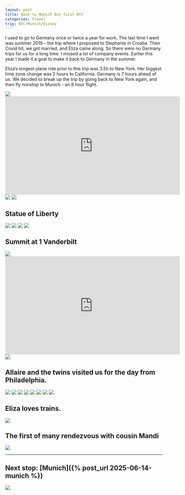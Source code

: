 ```yaml
---
layout: post
title: Back to Munich but first NYC
categories: travel
trip: NYC/Munich/Disney
---
```


I used to go to Germany once or twice a year for work.
The last time I went was summer 2019 - the trip where I proposed to Stephanie in Croatia.
Then Covid hit, we got married, and Eliza came along.
So there were no Germany trips for us for a long time.
I missed a lot of company events.
Earlier this year I made it a goal to make it back to Germany in the summer.

Eliza’s longest plane ride prior to this trip was 3.5h to New York.
Her biggest time zone change was 2 hours to California.
Germany is 7 hours ahead of us.
We decided to break up the trip by going back to New York again, and then fly nonstop to Munich - an 8 hour flight.

<img src="https://cvws.icloud-content.com/S/AXpk9txvWWjbERHRUiNDXoU3o1tr/IMG_6710.JPG?o=AvHt-XLOyDQKvxa5DZrIYBEOt9_ZhcNElB9J_LamoYF7&amp;v=1&amp;z=https%3A%2F%2Fp146-content.icloud.com%3A443&amp;x=1&amp;a=CAogCRmo8ZW2GLWbxhAulZ0QglFPeqFphGimKS5c5n5erYwSYxDs4rqpgDMY7PnNroAzIgEAUgQ3o1traiSwb5SujvyNTdIjcvHGchf64e9UkpRq7QyTxjTJbXfXUCm0sPNyJEJbfgK7gx_PAcg0ESe5a4K-w1G78Y_en37ioRB6jcnRCxuLdA&amp;e=1752444402&amp;r=e15daa2d-7500-4187-93f4-225a637280ba-4&amp;s=uq1ki6aytvuwbGanl3mENhDlAgE">
<iframe width="560" height="315" src="https://www.youtube.com/embed/ugL1HZKdtnA?si=2I-s2LbNMSNDrH7M" title="YouTube video player" frameborder="0" allow="accelerometer; autoplay; clipboard-write; encrypted-media; gyroscope; picture-in-picture; web-share" referrerpolicy="strict-origin-when-cross-origin" allowfullscreen></iframe>

<img src="https://cvws.icloud-content.com/S/AYeVeZ3m46cYTwEMu5g2qQQR6pOr/IMG_6854.JPG?o=AjrNRdrX3KbKfKhgqSOpKGBiXhfGe-RIIPI2Qga7fJdN&amp;v=1&amp;z=https%3A%2F%2Fp146-content.icloud.com%3A443&amp;x=1&amp;a=CAogUt6SfrCQ7lPU6y2xejSCrFbJlFjcoWF2CRwLN-yxiX8SYxDs4rqpgDMY7PnNroAzIgEAUgQR6pOraiQ26_kT1AMoivavHAR385M354q2_Wae8AiR89s4a3q5S6oENNJyJJaJG-yM2ylP8Rz-sPA-3CjXwVIBWjZ6g-yVOeJtR5BrDieGsg&amp;e=1752444402&amp;r=e15daa2d-7500-4187-93f4-225a637280ba-7&amp;s=hAcndh5PEIZ20xd4BzYnGKDxayk">
<img src="https://cvws.icloud-content.com/S/AfRckSsQ9x0QGr4f4o3kcfc2l_om/IMG_8768.JPG?o=Arx3MHQAiXET-4znUeDDDTusYXg1BcKlSXcC--822MSW&amp;v=1&amp;z=https%3A%2F%2Fp146-content.icloud.com%3A443&amp;x=1&amp;a=CAogP6lOYF-NMAfd1IHwwTczR1mvnAexW8DLPf8JaaKDSf0SYxDs4rqpgDMY7PnNroAzIgEAUgQ2l_omaiQW8G3_BpJcduMi1JM6swhrk2dDWUX8oFoIUKIws6G1vag_UVdyJI-pY6yL-WHhXUeeJww12vQrziOx7QksWpPHJoyyOKQaGBqXEw&amp;e=1752444402&amp;r=e15daa2d-7500-4187-93f4-225a637280ba-11&amp;s=CZz_6ucFZCLqvY4cqF42cBAy8OU">

## Statue of Liberty

<img src="https://cvws.icloud-content.com/S/Ac6kyUWZxeOimkVd3pfEy6ajrVQ9/IMG_6756.JPG?o=AoMZ8FmNzE_6quLppjRxfrQa0nw6Tz0MjFWf0lu8w6is&amp;v=1&amp;z=https%3A%2F%2Fp146-content.icloud.com%3A443&amp;x=1&amp;a=CAoguGbX0_RyFA8-KDPrbNBhjrbjVHI2k-Cerlmzth819hsSYxC_rs-qgDMYv8Xir4AzIgEAUgSjrVQ9aiRRus-eslFX9Pns-Sr1LV7eAilJwskxMAxDNVfSlU1_Km6OjKpyJFuh7eyGcwBOStJLYY28Q_VtjkBmlLAMxzn-bJKeVnpw7Oy2SA&amp;e=1752446837&amp;r=efe39c60-cd32-4a90-b903-06d259747be3-4&amp;s=8VbWWtkkwu8ZZjTYRI1s7EvJwpk">
<img src="https://cvws.icloud-content.com/S/AccIQPlm-uCGdBHS08yAJpW1WdNG/IMG_8752.JPG?o=AnUjRNLGttu9RSan1OZS7kwzaGtnE7eBU4qqrnTpk45F&amp;v=1&amp;z=https%3A%2F%2Fp146-content.icloud.com%3A443&amp;x=1&amp;a=CAog18c_1ykvQAfgn4FJp2-6mW2QfkJxK4KNgfHC6qo38eISYxC_rs-qgDMYv8Xir4AzIgEAUgS1WdNGaiQdtK_iI9iBJjGBBlnmYQoKBsfzWbv3xVHudEvi9TwHO2XIXCtyJMKm-7yuNub4sOW38V13K3Z7zLPeoFXCYzH7YWvo39DyQ-lqdA&amp;e=1752446837&amp;r=efe39c60-cd32-4a90-b903-06d259747be3-1&amp;s=t0XhJELdGEKpCIn4iN65XUyOw3c">
<img src="https://cvws.icloud-content.com/S/AQOu3Ua11U6-HOq39DyhmfigUQ_R/IMG_6763.JPG?o=AvdDVyIiemzWOjB6xDk1vY-ptPI4QdO9VOBEHQOh-L2b&amp;v=1&amp;z=https%3A%2F%2Fp146-content.icloud.com%3A443&amp;x=1&amp;a=CAogMsvQefFEFxPAMaAWgI9LW4bp4dYcgHEcn4_NOINigoASYxCjmM-qgDMYo6_ir4AzIgEAUgSgUQ_RaiRY38yBKXiTbY6IMQkwg2v1xU0aSXjLdSk-da0uLeAmlI2-7Q5yJBuiZyS5gtVUpV2ghynB38QaE43GzvQmvOGGRYUc85pHz_GSSA&amp;e=1752446834&amp;r=b79e5f3b-df0d-425a-a8f3-7e4871cb4cb6-1&amp;s=Wf-8KA549UW-BuvGE7pm7ZyRHrk">
<img src="https://cvws.icloud-content.com/S/AdKNnTPs25yjsx6R_1a335iKf2IU/IMG_6774.JPG?o=AitsVmnxd98TdqOtTPF-dlnnSZGs22LZChEgs2BtB-Ky&amp;v=1&amp;z=https%3A%2F%2Fp146-content.icloud.com%3A443&amp;x=1&amp;a=CAog6W7Wf0_i7OS48Uf8uhDqNQRwE9R4V0cbQ01-sUEaSMoSYxCkmM-qgDMYpK_ir4AzIgEAUgSKf2IUaiTlhGWhc6hQVn6W_OSC6-PPLbCb1JZYxTWCnbcOVSmn3OIifJtyJEqpPlAxLLaecJ4KxakiuAJ-iZdz9PU3PZ2gF4z9G7G8skzu7Q&amp;e=1752446834&amp;r=b79e5f3b-df0d-425a-a8f3-7e4871cb4cb6-3&amp;s=avFZlrUjor6hUTCO21VoHwWdsrw">

## Summit at 1 Vanderbilt

<img src="https://cvws.icloud-content.com/S/AXqPpqZBo-KxWiYJjms273IPkGg1/Screenshot+2025-07-13+at+11.33.14.JPG?o=Am1eCd1ksWAtZ-X8YktyXmOx-BxjC8fVFWt-vT7wtUqJ&amp;v=1&amp;z=https%3A%2F%2Fp146-content.icloud.com%3A443&amp;x=1&amp;a=CAogA7TghQr3gBopD8NPfqdvroWJTUbkTYfFVqIlejz4BWcSYxCmrd-qgDMYpsTyr4AzIgEAUgQPkGg1aiRZWKZQxcrF_kBjgtGqQCFUETyQChwjrX2KoxqKOw7q4xbMWf1yJL9NpVNU5RDl1x4xVqDjantdEk9ufN_UznFJGmQOLEocsXc3pw&amp;e=1752447099&amp;r=cd954e83-5fa2-4816-b5bd-4ecb7d0395a3-1&amp;s=hfcUvLLcdhGc3mtDVSh07vQMtyg">
<iframe width="560" height="315" src="https://www.youtube.com/embed/FE0qvGwQl7I?si=nfvrsLqD2X5620D7" title="YouTube video player" frameborder="0" allow="accelerometer; autoplay; clipboard-write; encrypted-media; gyroscope; picture-in-picture; web-share" referrerpolicy="strict-origin-when-cross-origin" allowfullscreen></iframe>
<img src="https://cvws.icloud-content.com/S/AXjOKkAq7TQ-arKEhwm70MffZx-Q/IMG_6819.JPG?o=Ar-HxiS3v-KjT7tebx1nXcnOdqE27QJDdE2dlX10Z6oq&amp;v=1&amp;z=https%3A%2F%2Fp146-content.icloud.com%3A443&amp;x=1&amp;a=CAogEtfuFixry4R6Djx1jKIFuG_vm-pUS_cUEcwfUThfhFMSYxD4zt-qgDMY-OXyr4AzIgEAUgTfZx-QaiSXrvy4o26ratDrxP7TkDKYtG7z-r8dz8vK_b-zomozV9Bt9gtyJHXNevpau6Ukv41OIXljP5b_xf9PUU07OgDNKcpqbBbBuNjQDw&amp;e=1752447103&amp;r=c39613b1-f4ff-49f7-938d-dc5d1988c154-3&amp;s=BfTJPLw0ai0FyUOHYkTiHRNu4A4">

## Allaire and the twins visited us for the day from Philadelphia.

<img src="https://cvws.icloud-content.com/S/AaQtXu3ENUtAvA2AbEXOGGD9XD8L/IMG_6720.JPG?o=AvKpTbYqRFAvYePzvXPAwk-6Jk7-fGgr76RTIsRDpnj6&amp;v=1&amp;z=https%3A%2F%2Fp146-content.icloud.com%3A443&amp;x=1&amp;a=CAogxKqEQNE9fj2FWmEoNcf_m4vf-YoluG6IfQNCetAmtmUSYxDKhM-qgDMYypvir4AzIgEAUgT9XD8LaiSh8icPF0qFGeEkUmoUz81dWONea4qlVYWGu_BcK3XSozxvPhtyJOZaUApHzl7SVT7sFB5lnmakDoOt6RpEbNoq70GnGelgZAe27Q&amp;e=1752446832&amp;r=3589cc25-ee13-4f9c-9133-7e0e10583f98-1&amp;s=Ostltbj5odjNJoYYI01FW2RI388">
<img src="https://cvws.icloud-content.com/S/AXnqr_djeWfjz7HjtTserxFP7G51/IMG_6723.JPG?o=AiYonuUN_mydshkRoHzPSE9MpRrr2uo8uodWP0-pYB20&amp;v=1&amp;z=https%3A%2F%2Fp146-content.icloud.com%3A443&amp;x=1&amp;a=CAogQJHv8D0coxt-YMcTLrkjv_mT9ZRjrG1dw1kEvN3g6-MSYxDKhM-qgDMYypvir4AzIgEAUgRP7G51aiSOkd7sSEhTwDTRHhZF4djlzQahwFYUdV2PYPykprkRTgzG7B1yJG3lm99SDxoENYVAXhN5Qx5DRbECEBs7MGEqVfVS6PPxabP0Mg&amp;e=1752446832&amp;r=3589cc25-ee13-4f9c-9133-7e0e10583f98-3&amp;s=mScN4H1wAwj1iWD6FG0S81WHvHM">
<img src="https://cvws.icloud-content.com/S/AbTWqk-rA9I-ytkXurlZiSlHN2NJ/IMG_8737.JPG?o=AoEIivo3XApzBjJAMBdrJQJgya_MU4Y0V4IUcGvPZrAB&amp;v=1&amp;z=https%3A%2F%2Fp146-content.icloud.com%3A443&amp;x=1&amp;a=CAog8GM6Cfq623h7fPVdZ2ghvN9w3zn0PeHEEhnyOpozYoMSYxCMir-pgDMYjKHSroAzIgEAUgRHN2NJaiQIqwmNN-f_VWnjjzjQz5zOXwhW0z6rh40yO7gvaKXzqap3VXlyJIP33g4Rxyo_wyvODILDDIXLSvLEwppxS2RMjSAS1WImCUBXaQ&amp;e=1752444473&amp;r=83ca307f-4628-4d02-a031-59babe91b0d5-1&amp;s=Rr08pN0yHFW3hM64c8VZvPH9538">
<img src="https://cvws.icloud-content.com/S/Abgl-d57OM1Xt_TqR6q3ZQHFIdZF/IMG_6728.JPG?o=AtXhBWXIja5wtAT2WwbBIRQIGDAI_xLPTNBQ7imfJLsG&amp;v=1&amp;z=https%3A%2F%2Fp146-content.icloud.com%3A443&amp;x=1&amp;a=CAognXR4qreCZMgoRf7mKNbLea0EEh6auQ8cXfCm2Bw69yYSYxCqkLypgDMYqqfProAzIgEAUgTFIdZFaiTW5DQ_VeEgRPWryWJwEZPIAciD1H9dpLngnY6irMzQSkFRZElyJCzfHEYuAQbZKos_t5bmIQ1Zys-uvu4Y_F1KvTMnPYNRRcsJww&amp;e=1752444425&amp;r=0c96a8c3-a673-4265-9216-aa40b03d07ef-1&amp;s=wm6I44hUFz6I9xBVI1E16WCJ8bs">
<img src="https://cvws.icloud-content.com/S/AcW2VnKDry0GUCpvPD6RYLsQZO1S/IMG_6737.JPG?o=Atul8zETIDjbirRsFd2o_VFwY4fmqHpj6tewFzRFQyhY&amp;v=1&amp;z=https%3A%2F%2Fp146-content.icloud.com%3A443&amp;x=1&amp;a=CAogGf67JntnM_wrOUNoVxR_TkgYbm3PkmEP0bg5bQBurRQSYxDs4rqpgDMY7PnNroAzIgEAUgQQZO1SaiR64ih0kfekuQWdGvOeq3XYxEjDEBqAzZ4FbPne_KOx8oYtmC5yJKyi5fwAdlfTRwPmy54S5sVoSHBxHF5q5BHcgfAcTOw1e4K2YA&amp;e=1752444402&amp;r=e15daa2d-7500-4187-93f4-225a637280ba-20&amp;s=cBwZBv6blOXWzpmjtwq9YtrsdFk">
<img src="https://cvws.icloud-content.com/S/AV8FCkryXYcHZpCutnWsaVc484xG/IMG_6744.JPG?o=Ar_QtOGBP0-D1neTO0G1lqpVtm5oRhoWgw7xFN7WO2dd&amp;v=1&amp;z=https%3A%2F%2Fp146-content.icloud.com%3A443&amp;x=1&amp;a=CAogYBm4KfPqcTcuHHWwp2ebLJdewV0YRow9sQn_UxJvuS8SYxDs4rqpgDMY7PnNroAzIgEAUgQ484xGaiSsHjndjYgOTdbrjyAplWdp6TC4Gp-fLq_UXBx4YxX90X5ufV5yJMjsSj_t1gYpzozm4LD6mBxq0t0WZLbjjEPIB-EZ2Ukjk_YTlA&amp;e=1752444402&amp;r=e15daa2d-7500-4187-93f4-225a637280ba-5&amp;s=liLEQve1RtWGQCb0gHVWC08IrRc">
<img src="https://cvws.icloud-content.com/S/AfUFP2c7XgK5dciReVr3SWvj0m6q/IMG_6746.JPG?o=AsdMulOweJCXx-cV9cPz9AQrPaMkDhgxFZHAFkZUXYXe&amp;v=1&amp;z=https%3A%2F%2Fp146-content.icloud.com%3A443&amp;x=1&amp;a=CAog2dpZKWZHY4gkCcIKAldUevvcOfnbRPCRo3g4CQpzkQQSYxDs4rqpgDMY7PnNroAzIgEAUgTj0m6qaiTy0fbYc7zCTfMn-dEHoTv4sN_qZ7Mpr-9eTT2hYqO0ARoPT4RyJO28RKvmVOaSRSSEar5hDfI19yLm-fB-01Y2cvQKID6NNvNuYQ&amp;e=1752444402&amp;r=e15daa2d-7500-4187-93f4-225a637280ba-15&amp;s=zwlAmquGmhD7qbFmtajFoLAOyoA">
<img src="https://cvws.icloud-content.com/S/ATNY40j5rfk1yN6sAX8kxCKhr538/IMG_6751.JPG?o=AluMz8if2tOXztpqt65wXb6me3_M3rMBg9fAYOXQyRuQ&amp;v=1&amp;z=https%3A%2F%2Fp146-content.icloud.com%3A443&amp;x=1&amp;a=CAogyeZcvMzX5ulK7YnbFaqFqVUSP-izp90qcd-EZJFFdlwSYxDs4rqpgDMY7PnNroAzIgEAUgShr538aiRrvm6GVy-xPdwj-NRE44e7b2pkZ4niKqOfHrsRTRjyl8yK6SpyJJ7v6RFcgsGYvbla_ftP3T4qzYTlSxoQXiNiYDVUiCk4CfW_nQ&amp;e=1752444402&amp;r=e15daa2d-7500-4187-93f4-225a637280ba-12&amp;s=3CaKdZISOhQBn3Cr8EZrvu94KQY">

## Eliza loves trains.

<img src="https://cvws.icloud-content.com/S/AT5rWBm2yD1-Vv5vLsOfr9DVhAGE/IMG_8772.JPG?o=Av2Ti_xe9Q2vZfr7MxIXNi_d0nW8-wUwmaNqDOfvVeaE&amp;v=1&amp;z=https%3A%2F%2Fp146-content.icloud.com%3A443&amp;x=1&amp;a=CAogXP2FWQK0cx7oZ2Ds_TZdSfimyVp5g9yJb6j1cyfhYDwSYxDs4rqpgDMY7PnNroAzIgEAUgTVhAGEaiSrB0fihipaX07F67qeQPKscPZrqaDBraC5W0xvwxXAmF13XJhyJLeZmA-O3D70vK-79yP8fLdvPZDDItgVNzLOfhddYtk2CtYvvA&amp;e=1752444402&amp;r=e15daa2d-7500-4187-93f4-225a637280ba-3&amp;s=i8orcBdIZ0Yj7LptNIRlIVdj8mE">

## The first of many rendezvous with cousin Mandi

<!--Mandi-->
<img src="https://cvws.icloud-content.com/S/AVpW3YFfipxQcrcBAuxRbQnM8Psb/IMG_8771.JPG?o=AvHllb_x45QNm_Xg0LVL4ym6tMEau956-Sfhbfszj3xa&amp;v=1&amp;z=https%3A%2F%2Fp146-content.icloud.com%3A443&amp;x=1&amp;a=CAogGKgKmmCePT10aOAF-BJRfNE-xz5yB6qHWMQUoiM3TvUSYxDs4rqpgDMY7PnNroAzIgEAUgTM8PsbaiR66ZhwcoyMo7FyuSmZw1V1F-egmP69tXber9Fr68xtQAymtPRyJGiSOjzaxIJM4srykbO3rQfGnG59xQNB2Ntg7FN1CoqoNyQZPQ&amp;e=1752444402&amp;r=e15daa2d-7500-4187-93f4-225a637280ba-19&amp;s=icvuZ9qPPJREyVEfRfhn_3tWD0w">

---

## Next stop: [Munich]({% post_url 2025-06-14-munich %})

<img src="https://cvws.icloud-content.com/S/ARRjRO_N4Pu2n-erRn1D8Ph7utnt/IMG_6860.JPG?o=AjWGyQmNZfNBma-STdlvtkiJHykhAIwaTEopjNjOAOy2&amp;v=1&amp;z=https%3A%2F%2Fp146-content.icloud.com%3A443&amp;x=1&amp;a=CAogjEzwI_wEpgZ9EgB0imh3vZqXD2ecgGGJ-6Q1FBQzzWUSYxDs4rqpgDMY7PnNroAzIgEAUgR7utntaiRR3GFYYjOMQuzuG7NI4S8PrSh9BH5r4CHkmZq1Rl0V7bmGp5tyJGnRN_C-HOUXNAEwwNnVd66yvMatnFb4aww96GLD8HbRUOvrgw&amp;e=1752444402&amp;r=e15daa2d-7500-4187-93f4-225a637280ba-6&amp;s=ze3vS7f065vhHPOHLEfTymoVH4I">
